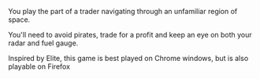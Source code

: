 You play the part of a trader navigating through an unfamiliar region of space. 

You'll need to avoid pirates, trade for a profit and keep an eye on both your radar and fuel gauge.

Inspired by Elite, this game is best played on Chrome windows, but is also playable on Firefox